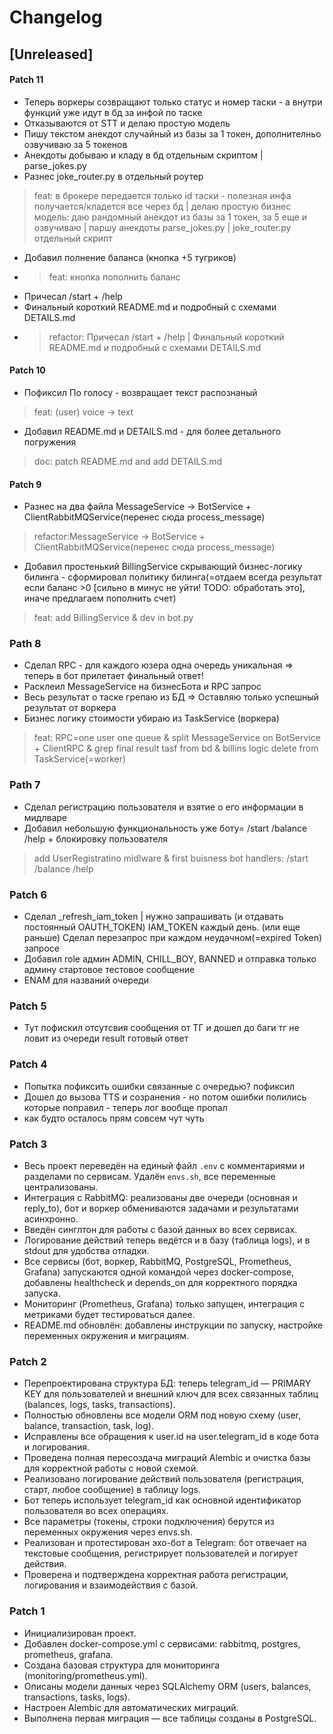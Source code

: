 # Changelog

## [Unreleased]


#### Patch 11
- Теперь воркеры созвращают только статус и номер таски - а внутри функций уже идут в бд за инфой по таске 
- Отказываются от STT и делаю простую модель 
- Пишу текстом анекдот случайный из базы за 1 токен, дополнителньо озвучиваю за 5 токенов
- Анекдоты добываю и кладу в бд отдельным скриптом | parse_jokes.py
- Разнес joke_router.py в отдельный роутер 
> feat: в брокере передается только id таски - полезная инфа получается/кладется все через бд | делаю простую бизнес модель: даю рандомный анекдот из базы за 1 токен, за 5 еще и озвучиваю | паршу анекдоты parse_jokes.py |  joke_router.py отдельный скрипт
- Добавил полнение баланса (кнопка +5 тугриков)
- > feat: кнопка пополнить баланс  
- Причесал /start + /help 
- Финальный короткий README.md и подробный с схемами DETAILS.md
- > refactor: Причесал /start + /help | Финальный короткий README.md и подробный с схемами DETAILS.md

#### Patch 10 
- Пофиксил По голосу - возвращает текст распознаный 
> feat: (user) voice -> text
- Добавил README.md и DETAILS.md - для более детального погружения
> doc: patch README.md and add DETAILS.md


#### Patch 9
- Разнес на два файла MessageService -> BotService + ClientRabbitMQService(перенес сюда process_message) 
> refactor:MessageService -> BotService + ClientRabbitMQService(перенес сюда process_message)
- Добавил простенький BillingService скрывающий бизнес-логику билинга - сформировал политику билинга(=отдаем всегда результат если баланс >0 [сильно в минус не уйти! TODO: обработать это], иначе предлагаем пополнить счет)
> feat: add BillingService & dev in bot.py 


### Path 8
- Сделал RPC - для каждого юзера одна очередь уникальная => теперь в бот прилетает финальный ответ!
- Расклеил MessageService на бизнесБота и RPC запрос
- Весь результат о таске грепаю из БД => Оставляю только успешный результат от воркера 
- Бизнес логику стоимости убираю из TaskService (воркера)
> feat: RPC=one user one queue & split MessageService on BotService + ClientRPC & grep final result tasf from bd & billins logic delete from TaskService(=worker)


### Path 7
- Сделал регистрацию пользователя и взятие о его информации в мидлваре 
- Добавил небольшую функциональность уже боту= /start /balance /help + блокировку пользователя 
> add UserRegistratino midlware & first buisness bot handlers: /start /balance /help


### Patch 6
- Сделал _refresh_iam_token | нужно запрашивать (и отдавать постоянный OAUTH_TOKEN) IAM_TOKEN каждый день. (или еще раньше) Сделал перезапрос при каждом неудачном(=expired Token) запросе
-  Добавил role админ ADMIN, CHILL_BOY, BANNED и отправка только админу стартовое тестовое сообщение
- ENAM для названий очереди 

### Patch 5
- Тут пофискил отсутсвия сообщения от ТГ и дошел до баги тг не ловит из очереди result готовый ответ

### Patch 4 
- Попытка пофиксить ошибки связанные с очередью? пофиксил 
- Дошел до вызова TTS и созранения - но потом ошибки полились которые поправил - теперь лог вообще пропал 
- как будто осталось прям совсем чут чуть

### Patch 3
- Весь проект переведён на единый файл `.env` с комментариями и разделами по сервисам. Удалён `envs.sh`, все переменные централизованы.
- Интеграция с RabbitMQ: реализованы две очереди (основная и reply_to), бот и воркер обмениваются задачами и результатами асинхронно.
- Введён синглтон для работы с базой данных во всех сервисах.
- Логирование действий теперь ведётся и в базу (таблица logs), и в stdout для удобства отладки.
- Все сервисы (бот, воркер, RabbitMQ, PostgreSQL, Prometheus, Grafana) запускаются одной командой через docker-compose, добавлены healthcheck и depends_on для корректного порядка запуска.
- Мониторинг (Prometheus, Grafana) только запущен, интеграция с метриками будет тестироваться далее.
- README.md обновлён: добавлены инструкции по запуску, настройке переменных окружения и миграциям.

### Patch 2
- Перепроектирована структура БД: теперь telegram_id — PRIMARY KEY для пользователей и внешний ключ для всех связанных таблиц (balances, logs, tasks, transactions).
- Полностью обновлены все модели ORM под новую схему (user, balance, transaction, task, log).
- Исправлены все обращения к user.id на user.telegram_id в коде бота и логирования.
- Проведена полная пересоздача миграций Alembic и очистка базы для корректной работы с новой схемой.
- Реализовано логирование действий пользователя (регистрация, старт, любое сообщение) в таблицу logs.
- Бот теперь использует telegram_id как основной идентификатор пользователя во всех операциях.
- Все параметры (токены, строки подключения) берутся из переменных окружения через envs.sh.
- Реализован и протестирован эхо-бот в Telegram: бот отвечает на текстовые сообщения, регистрирует пользователей и логирует действия.
- Проверена и подтверждена корректная работа регистрации, логирования и взаимодействия с базой.

### Patch 1
- Инициализирован проект.
- Добавлен docker-compose.yml с сервисами: rabbitmq, postgres, prometheus, grafana.
- Создана базовая структура для мониторинга (monitoring/prometheus.yml).
- Описаны модели данных через SQLAlchemy ORM (users, balances, transactions, tasks, logs).
- Настроен Alembic для автоматических миграций.
- Выполнена первая миграция — все таблицы созданы в PostgreSQL. 